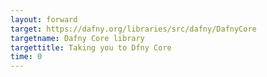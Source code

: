 ```yaml
---
layout: forward
target: https://dafny.org/libraries/src/dafny/DafnyCore
targetname: Dafny Core library
targettitle: Taking you to Dfny Core
time: 0
---
```

<!-- Auto redirecting to Dafny Core while it is the only library -->

<!-- A list of the Dafny libraries documented here ->
[Dafny Core library](src/dafny/DafnyCored)

